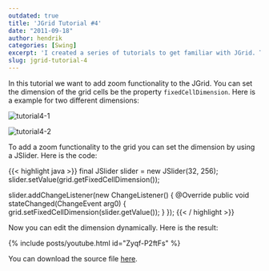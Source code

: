 ```yaml
---
outdated: true
title: 'JGrid Tutorial #4'
date: "2011-09-18"
author: hendrik
categories: [Swing]
excerpt: 'I created a series of tutorials to get familiar with JGrid. This is the fourth out of five tutorials.'
slug: jgrid-tutorial-4
---
```

In this tutorial we want to add zoom functionality to the JGrid. You can set the dimension of the grid cells be the property `fixedCellDimension`. Here is a example for two different dimensions:

![tutorial4-1](/posts/guigarage-legacy/tutorial4-1.png)

![tutorial4-2](/posts/guigarage-legacy/tutorial4-2.png)

To add a zoom functionality to the grid you can set the dimension by using a JSlider. Here is the code:

{{< highlight java >}}
final JSlider slider = new JSlider(32, 256);
slider.setValue(grid.getFixedCellDimension());

slider.addChangeListener(new ChangeListener() {
  @Override
  public void stateChanged(ChangeEvent arg0) {
    grid.setFixedCellDimension(slider.getValue());
  }
});
{{< / highlight >}}

Now you can edit the dimension dynamically. Here is the result:

{% include posts/youtube.html id="Zyqf-P2ftFs" %}

You can download the source file [here](/assets/downloads/jgrid/tutorial4.java).
